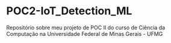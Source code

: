 # POC2-IoT_Detection_ML
Repositório sobre meu projeto de POC II do curso de Ciência da Computação na Universidade Federal de Minas Gerais - UFMG
